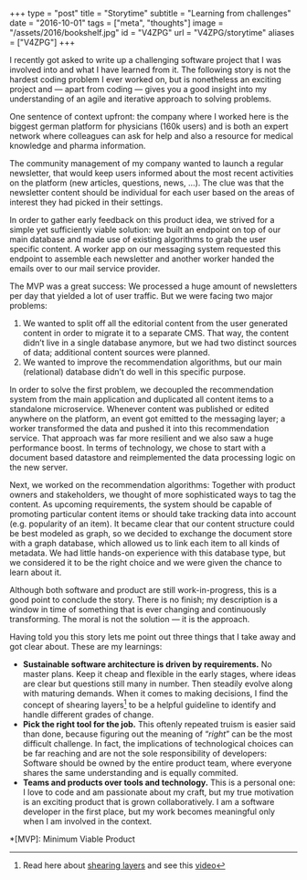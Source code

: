 +++
type = "post"
title = "Storytime"
subtitle = "Learning from challenges"
date = "2016-10-01"
tags = ["meta", "thoughts"]
image = "/assets/2016/bookshelf.jpg"
id = "V4ZPG"
url = "V4ZPG/storytime"
aliases = ["V4ZPG"]
+++

I recently got asked to write up a challenging software project that I was involved into and what I have learned from it. The following story is not the hardest coding problem I ever worked on, but is nonetheless an exciting project and — apart from coding — gives you a good insight into my understanding of an agile and iterative approach to solving problems.

One sentence of context upfront: the company where I worked here is the biggest german platform for physicians (160k users) and is both an expert network where colleagues can ask for help and also a resource for medical knowledge and pharma information.

The community management of my company wanted to launch a regular newsletter, that would keep users informed about the most recent activities on the platform (new articles, questions, news, …). The clue was that the newsletter content should be individual for each user based on the areas of interest they had picked in their settings.

In order to gather early feedback on this product idea, we strived for a simple yet sufficiently viable solution: we built an endpoint on top of our main database and made use of existing algorithms to grab the user specific content. A worker app on our messaging system  requested this endpoint to assemble each newsletter and another worker handed the emails over to our mail service provider.

The MVP was a great success: We processed a huge amount of newsletters per day that yielded a lot of user traffic. But we were facing two major problems:

1. We wanted to split off all the editorial content from the user generated content in order to migrate it to a separate CMS. That way, the content didn’t live in a single database anymore, but we had two distinct sources of data; additional content sources were planned.
2. We wanted to improve the recommendation algorithms, but our main (relational) database didn’t do well in this specific purpose.

In order to solve the first problem, we decoupled the recommendation system from the main application and duplicated all content items to a standalone microservice. Whenever content was published or edited anywhere on the platform, an event got emitted to the messaging layer; a worker transformed the data and pushed it into this recommendation service. That approach was far more resilient and we also saw a huge performance boost. In terms of technology, we chose to start with a document based datastore and reimplemented the data processing logic on the new server.

Next, we worked on the recommendation algorithms: Together with product owners and stakeholders, we thought of more sophisticated ways to tag the content. As upcoming requirements, the system should be capable of promoting particular content items or should take tracking data into account (e.g. popularity of an item). It became clear that our content structure could be best modeled as graph, so we decided to exchange the document store with a graph database, which allowed us to link each item to all kinds of metadata. We had little hands-on experience with this database type, but we considered it to be the right choice and we were given the chance to learn about it.

Although both software and product are still work-in-progress, this is a good point to conclude the story. There is no finish; my description is a window in time of something that is ever changing and continuously transforming. The moral is not the solution — it is the approach.

Having told you this story lets me point out three things that I take away and got clear about. These are my learnings:

- **Sustainable software architecture is driven by requirements.** No master plans. Keep it cheap and flexible in the early stages, where ideas are clear but questions still many in number. Then steadily evolve along with maturing demands. When it comes to making decisions, I find the concept of shearing layers[^1] to be a helpful guideline to identify and handle different grades of change.
- **Pick the right tool for the job.** This oftenly repeated truism is easier said than done, because figuring out the meaning of “*right*” can be the most difficult challenge. In fact, the implications of technological choices can be far reaching and are not the sole responsibility of developers: Software should be owned by the entire product team, where everyone shares the same understanding and is equally commited.
- **Teams and products over tools and technology.** This is a personal one: I love to code and am passionate about my craft, but my true motivation is an exciting product that is grown collaboratively. I am a software developer in the first place, but my work becomes meaningful only when I am involved in the context.


[^1]: Read here about [shearing layers](https://en.wikipedia.org/wiki/Shearing_layers) and see this [video](https://www.youtube.com/watch?v=HTSbtM12IZw)

*[MVP]: Minimum Viable Product
